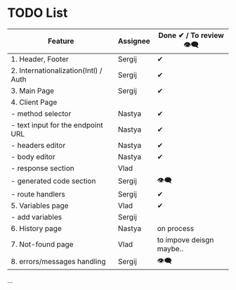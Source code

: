 # TODO List

| Feature                              | Assignee | Done ✔ / To review 👁‍🗨   |
| ------------------------------------ | -------- | ------------------------ |
| 1. Header, Footer                    | Sergij   | ✔                       |
| 2. Internationalization(Intl) / Auth | Sergij   | ✔                       |
| 3. Main Page                         | Sergij   | ✔                       |
| 4. Client Page                       |          |                          |
| - method selector                    | Nastya   | ✔                       |
| - text input for the endpoint URL    | Nastya   | ✔                       |
| - headers editor                     | Nastya   | ✔                       |
| - body editor                        | Nastya   | ✔                       |
| - response section                   | Vlad     |
| - generated code section             | Sergij   | 👁‍🗨                       |
| - route handlers                     | Sergij   | ✔                       |
| 5. Variables page                    | Vlad     | ✔                       |
| - add variables                      | Sergij   |                          |
| 6. History page                      | Nastya   | on process               |
| 7. Not-found page                    | Vlad     | to impove deisgn maybe.. |
| 8. errors/messages handling          | Sergij   | 👁‍🗨                       |

...
